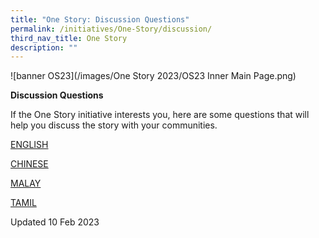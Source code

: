 ```yaml
---
title: "One Story: Discussion Questions"
permalink: /initiatives/One-Story/discussion/
third_nav_title: One Story
description: ""
---
```

![banner OS23](/images/One Story 2023/OS23 Inner Main Page.png)

**Discussion Questions**

If the One Story initiative interests you, here are some questions that will help you discuss the story with your communities.

[ENGLISH](go.gov.sg/os23-discussion-el)

[CHINESE](go.gov.sg/os23-discussion-cl)

[MALAY](go.gov.sg/os23-discussion-ml)

[TAMIL](go.gov.sg/os23-discussion-tl)


Updated 10 Feb 2023